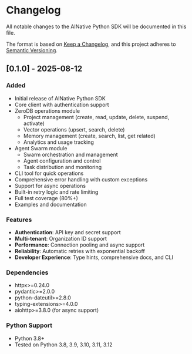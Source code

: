 # Changelog

All notable changes to the AINative Python SDK will be documented in this file.

The format is based on [Keep a Changelog](https://keepachangelog.com/en/1.0.0/),
and this project adheres to [Semantic Versioning](https://semver.org/spec/v2.0.0.html).

## [0.1.0] - 2025-08-12

### Added
- Initial release of AINative Python SDK
- Core client with authentication support
- ZeroDB operations module
  - Project management (create, read, update, delete, suspend, activate)
  - Vector operations (upsert, search, delete)
  - Memory management (create, search, list, get related)
  - Analytics and usage tracking
- Agent Swarm module
  - Swarm orchestration and management
  - Agent configuration and control
  - Task distribution and monitoring
- CLI tool for quick operations
- Comprehensive error handling with custom exceptions
- Support for async operations
- Built-in retry logic and rate limiting
- Full test coverage (80%+)
- Examples and documentation

### Features
- **Authentication**: API key and secret support
- **Multi-tenant**: Organization ID support
- **Performance**: Connection pooling and async support
- **Reliability**: Automatic retries with exponential backoff
- **Developer Experience**: Type hints, comprehensive docs, and CLI

### Dependencies
- httpx>=0.24.0
- pydantic>=2.0.0
- python-dateutil>=2.8.0
- typing-extensions>=4.0.0
- aiohttp>=3.8.0 (for async support)

### Python Support
- Python 3.8+
- Tested on Python 3.8, 3.9, 3.10, 3.11, 3.12